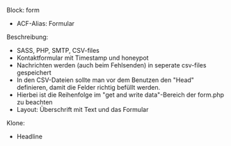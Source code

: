 Block: form
- ACF-Alias: Formular

Beschreibung:
- SASS, PHP, SMTP, CSV-files
- Kontaktformular mit Timestamp und honeypot
- Nachrichten werden (auch beim Fehlsenden) in seperate csv-files gespeichert
- In den CSV-Dateien sollte man vor dem Benutzen den "Head" definieren, damit die Felder richtig befüllt werden.
- Hierbei ist die Reihenfolge im "get and write data"-Bereich der form.php zu beachten
- Layout: Überschrift mit Text und das Formular

Klone:
- Headline
